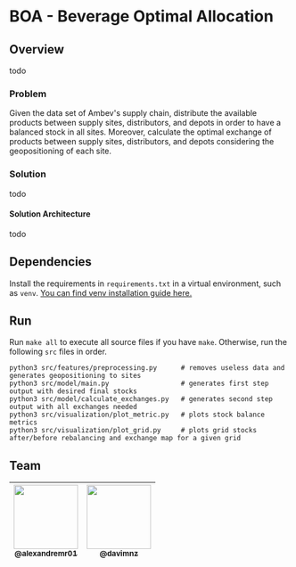 # BOA - Beverage Optimal Allocation

## Overview
todo

### Problem
Given the data set of Ambev's supply chain, distribute the available products between supply sites, distributors, and depots in order to have a balanced stock in all sites. Moreover, calculate the optimal exchange of products between supply sites, distributors, and depots considering the geopositioning of each site.

### Solution
todo


#### Solution Architecture
todo


## Dependencies
Install the requirements in `requirements.txt` in a virtual environment, such as `venv`. [You can find venv installation guide here.](https://packaging.python.org/guides/installing-using-pip-and-virtual-environments/)

## Run

Run `make all` to execute all source files if you have `make`. Otherwise, run the following `src` files in order.

````
python3 src/features/preprocessing.py      # removes useless data and generates geopositioning to sites
python3 src/model/main.py                  # generates first step output with desired final stocks
python3 src/model/calculate_exchanges.py   # generates second step output with all exchanges needed
python3 src/visualization/plot_metric.py   # plots stock balance metrics
python3 src/visualization/plot_grid.py     # plots grid stocks after/before rebalancing and exchange map for a given grid
````

## Team

| [<img src="https://avatars.githubusercontent.com/u/56287238?v=4" width="115"><br><sub>@alexandremr01</sub>](https://github.com/alexandremr01) | [<img src="https://avatars.githubusercontent.com/u/63565370?v=4" width="115"><br><sub>@davimnz</sub>](https://github.com/davimnz) |
| :---: | :---: |
